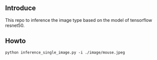## Introduce
This repo to inference the image type based on the model of tensorflow resnet50.

## Howto
```
python inference_single_image.py -i ./image/mouse.jpeg
```
